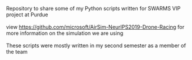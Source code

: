 Repository to share some of my Python scripts written for SWARMS VIP project at Purdue<br/>
<br/>
view https://github.com/microsoft/AirSim-NeurIPS2019-Drone-Racing for more information on the simulation we are using<br/>
<br/>
These scripts were mostly written in my second semester as a member of the team
